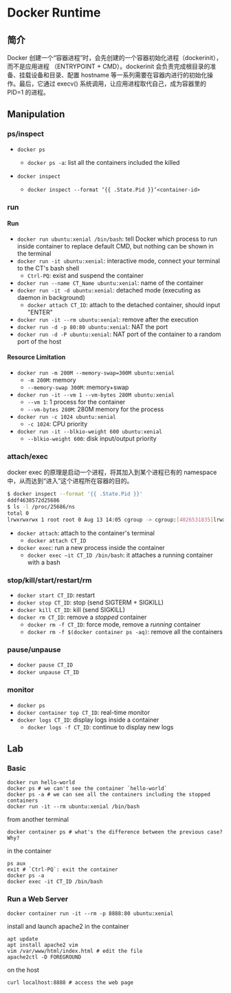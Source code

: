 # Docker Runtime

## 简介

Docker 创建一个“容器进程”时，会先创建的一个容器初始化进程（dockerinit），而不是应用进程 （ENTRYPOINT + CMD）。dockerinit 会负责完成根目录的准备、挂载设备和目录、配置 hostname 等一系列需要在容器内进行的初始化操作。最后，它通过 execv() 系统调用，让应用进程取代自己，成为容器里的 PID=1 的进程。

## Manipulation
### ps/inspect
- `docker ps`
  - `docker ps -a`: list all the containers included the killed
  
- `docker inspect`
  - `docker inspect --format ‘{{ .State.Pid }}’<container-id>`

### run

#### Run
- `docker run ubuntu:xenial /bin/bash`: tell Docker which process to run inside container to replace default CMD, but nothing can be shown in the terminal 
- `docker run -it ubuntu:xenial`: interactive mode, connect your terminal to the CT's bash shell
  - `Ctrl-PQ`: exist and suspend the container 
- `docker run --name CT_Name ubuntu:xenial`: name of the container
- `docker run -it -d ubuntu:xenial`: detached mode (executing as daemon in background)
  - `docker attach CT_ID`: attach to the detached container, should input "ENTER"
- `docker run -it --rm ubuntu:xenial`: remove after the execution
- `docker run -d -p 80:80 ubuntu:xenial`: NAT the port
- `docker run -d -P ubuntu:xenial`: NAT port of the container to a random port of the host

#### Resource Limitation
- `docker run -m 200M --memory-swap=300M ubuntu:xenial`
  - `-m 200M`: memory
  - `--memory-swap 300M`: memory+swap
- `docker run -it --vm 1 --vm-bytes 280M ubuntu:xenial`
  - `--vm 1`: 1 process for the container
  - `--vm-bytes 280M`: 280M memory for the process
- `docker run -c 1024 ubuntu:xenial`
  - `-c 1024`: CPU priority 
- `docker run -it --blkio-weight 600 ubuntu:xenial`
  - `--blkio-weight 600`: disk input/output priority

### attach/exec

docker exec 的原理是启动一个进程，将其加入到某个进程已有的 namespace 中，从而达到“进入”这个进程所在容器的目的。

```bash
$ docker inspect --format '{{ .State.Pid }}' 
4ddf4638572d25686
$ ls -l /proc/25686/ns
total 0
lrwxrwxrwx 1 root root 0 Aug 13 14:05 cgroup -> cgroup:[4026531835]lrwxrwxrwx 1 root root 0 Aug 13 14:05 ipc -> ipc:[4026532278]lrwxrwxrwx 1 root root 0 Aug 13 14:05 mnt -> mnt:[4026532276]lrwxrwxrwx 1 root root 0 Aug 13 14:05 net -> net:[4026532281]lrwxrwxrwx 1 root root 0 Aug 13 14:05 pid -> pid:[4026532279]lrwxrwxrwx 1 root root 0 Aug 13 14:05 pid_for_children -> pid:[4026532279]lrwxrwxrwx 1 root root 0 Aug 13 14:05 user -> user:[4026531837]lrwxrwxrwx 1 root root 0 Aug 13 14:05 uts -> uts:[4026532277]
```

- `docker attach`: attach to the container's terminal
  - `docker attach CT_ID`
- `docker exec`: run a new process inside the container
  - `docker exec –it CT_ID /bin/bash`: it attaches a running container with a bash

### stop/kill/start/restart/rm
- `docker start CT_ID`: restart
- `docker stop CT_ID`: stop (send SIGTERM + SIGKILL)
- `docker kill CT_ID`: kill (send SIGKILL)
- `docker rm CT_ID`: remove a *stopped* container
  - `docker rm -f CT_ID`: force mode, remove a *running* container
  - `docker rm -f $(docker container ps -aq)`: remove all the containers
  
### pause/unpause
- `docker pause CT_ID`
- `docker unpause CT_ID`

### monitor
- `docker ps`
- `docker container top CT_ID`: real-time monitor
- `docker logs CT_ID`: display logs inside a container
  - `docker logs -f CT_ID`: continue to display new logs 


## Lab
### Basic

``` shell
docker run hello-world 
docker ps # we can't see the container `hello-world`
docker ps -a # we can see all the containers including the stopped containers
docker run -it --rm ubuntu:xenial /bin/bash
```

from another terminal

```shell
docker container ps # what's the difference between the previous case? Why?
```

in the container

```shell
ps aux
exit # `Ctrl-PQ`: exit the container
docker ps -a
docker exec -it CT_ID /bin/bash
```

### Run a Web Server

```shell
docker container run -it --rm -p 8888:80 ubuntu:xenial
```

install and launch apache2 in the container

```shell
apt update
apt install apache2 vim
vim /var/www/html/index.html # edit the file 
apache2ctl -D FOREGROUND 
```

on the host

```shell
curl localhost:8888 # access the web page
```

